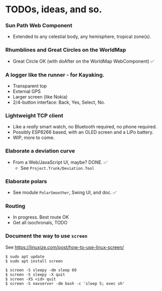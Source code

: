 # TODOs, ideas, and so.

### Sun Path Web Component
- Extended to any celestial body, any hemisphere, tropical zone(s).

### Rhumblines and Great Circles on the WorldMap
- Great Circle OK (with doAfter on the WorldMap WebComponent) &#9989;

### A logger like the runner - for Kayaking.
- Transparent top
- External GPS
- Larger screen (like Nokia)
- 2/4-button interface: Back, Yes, Select, No.

### Lightweight TCP client
- Like a _really_ smart watch, no Bluetooth required, no phone required.
- Possibly ESP8266 based, with an OLED screen and a LiPo battery.
- WIP, more to come.

### Elaborate a deviation curve
- From a Web/JavaScript UI, maybe? DONE. &#9989;
  - See `Project.Trunk/Deviation.Tool`

### Elaborate polars
- See module `PolarSmoother`, Swing UI, and doc. &#9989;

### Routing
- In progress. Best route OK
- Get all isochronals, TODO

### Document the way to use `screen`
See <https://linuxize.com/post/how-to-use-linux-screen/>
```
$ sudo apt update
$ sudo apt install screen
```

```
$ screen -S sleepy -dm sleep 60
$ screen -S sleepy -X quit
$ screen -XS <id> quit
$ screen -S navserver -dm bash -c 'sleep 5; exec sh'
```
